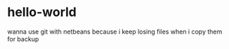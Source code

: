 hello-world
===========

wanna use git with netbeans because i keep losing files when i copy them for backup
